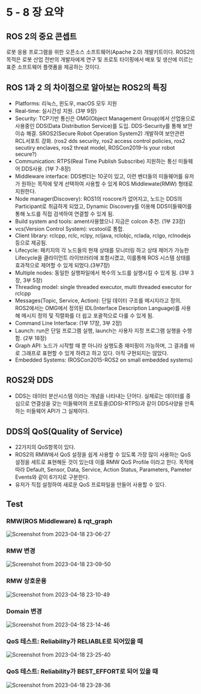 # 5 - 8 장 요약

## ROS 2의 중요 콘셉트

   로봇 응용 프로그램을 위한 오픈소스 소프트웨어(Apache 2.0) 개발키트이다. 
   ROS2의 목적은 로봇 산업 전반의 개발자에게 연구 및 프로토 타이핑에서 배포 및 생산에 이르는 표준 소프트웨어 플랫폼을 제공하는 것이다.

## ROS 1과 2 의 차이점으로 알아보는 ROS2의 특징
   - Platforms: 리눅스, 윈도우, macOS 모두 지원
   - Real-time: 실시간성 지원. (3부 9장)
   - Security: TCP기반 통신은 OMG(Object Management Group)에서 산업용으로 사용중인 DDS(Data Distribution Service)를 도입. DDS-Security를 통해 보안이슈 해결.
               SROS2(Secure Robot Operation System2) 개발하여 보안관련 RCL서포트 강화.
               (ros2 dds security, ros2 access control policies, ros2 secutiry enclaves, ros2 threat model, ROSCon2019-Is your robot secure?)
   - Communication: RTPS(Real Time Publish Subscribe) 지원하는 통신 미들웨어 DDS사용. (1부 7-8장) 
   - Middleware interface: DDS벤더는 10곳이 있고, 이런 벤더들의 미들웨어를 유저가 원하는 목적에 맞게 선택하여 사용할 수 있게 ROS Middlewate(RMW) 형태로 지원한다.
   - Node manager(Discovery): ROS1의 roscore가 없어지고, 노드는 DDS의 Participant로 취급하게 되었고, 
                              Dynamic Discovery를 이용해 DDS미들웨어를 통해 노드를 직접 검색하여 연결할 수 있게 됨.
   - Build system and tools: ament사용했으니 지금은 colcon 추천. (1부 23장) 
   - vcs(Version Control System): vcstool로 통합.
   - Client library: rclcpp, rclc, rclpy, rcljava, rclobjc, rclada, rclgo, rclnodejs 등으로 제공됨.
   - Lifecycle: 패키지의 각 노드들의 현재 상태를 모니터링 하고 상태 제어가 가능한 Lifecycle을 클라이언트 라이브러리에 포함시켰고, 
                이를통해 ROS 시스템 상태를 효과적으로 제어할 수 있게 되멌다.(3부7장)
   - Multiple nodes: 동일한 실행파일에서 복수의 노드를 실행시킬 수 있게 됨. (3부 3장, 3부 5장)
   - Threading model: single threaded executor, multi threaded executor for rclcpp
   - Messages(Topic, Service, Action): 단일 데이터 구조를 메시지라고 정의. ROS2에서는 OMG에서 정의된 IDL(Interface Description Language)를 
                                       사용해 메시지 정의 및 직렬화를 더 쉽고 포괄적으로 다룰 수 있게 됨.
   - Command Line Interface: (1부 17장, 3부 2장)
   - Launch: run은 단일 프로그램 실행, launch는 사용자 지정 프로그램 실행을 수행함. (2부 18장)
   - Graph API: 노드가 시작할 때 뿐 아니라 실행도중 재미핑이 가능하며, 그 결과를 바로 그래프로 표현할 수 있게 하려고 하고 있다. 아직 구현되지는 않았다.
   - Embedded Systems: (ROSCon2015-ROS2 on small embedded systems)

## ROS2와 DDS
   - DDS는 데이터 분산시스템 이라는 개념을 나타내는 단어다. 실제로는 데이터를 중심으로 연결성을 갖는 미들웨어의 프로토콜(DDSI-RTPS)과 같이 DDS사양을 만족하는 미들웨어 API가 그 실체이다.


## DDS의 QoS(Quality of Service)
   - 22가지의 QoS항목이 있다.
   - ROS2의 RMW에서 QoS 설정을 쉽게 사용할 수 있도록 가장 많이 사용하는 QoS설정을 세트로 표현해둔 것이 있는데 이를 RMW QoS Profile 이라고 한다.
     목적에 따라 Default, Sensor, Data, Service, Action Status, Parameters, Pameter Events와 같이 6가지로 구분한다.
   - 유저가 직접 설정하여 새로운 QoS 프로파일을 만들어 사용할 수 있다. 

## Test
### RMW(ROS Middleware) & rqt_graph
![Screenshot from 2023-04-18 23-06-27](https://user-images.githubusercontent.com/22469193/232819873-96977aab-72b5-4e08-92ed-8f8ad185801a.png)

### RMW 변경
![Screenshot from 2023-04-18 23-09-50](https://user-images.githubusercontent.com/22469193/232820044-b9ed7bcb-92ce-4042-a29e-23e94635dcb1.png)

### RMW 상호운용
![Screenshot from 2023-04-18 23-10-49](https://user-images.githubusercontent.com/22469193/232820403-f48ab9f1-78a9-4b8b-8184-d9b75d77726d.png)

### Domain 변경
![Screenshot from 2023-04-18 23-14-46](https://user-images.githubusercontent.com/22469193/232820516-25360027-1f7c-472a-9ad1-0e0165133910.png)

### QoS 테스트: Reliability가 RELIABLE로 되어있을 때
![Screenshot from 2023-04-18 23-25-40](https://user-images.githubusercontent.com/22469193/232821573-7b3c4d3d-e28b-4b99-b96a-220372b9d086.png)

### QoS 테스트: Reliability가 BEST_EFFORT로 되어 있을 때 
![Screenshot from 2023-04-18 23-28-36](https://user-images.githubusercontent.com/22469193/232820579-55c9761b-df13-4082-a3f5-cab946262f9d.png)